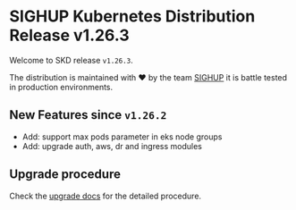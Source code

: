 # SIGHUP Kubernetes Distribution Release v1.26.3

Welcome to SKD release `v1.26.3`.

The distribution is maintained with ❤️ by the team [SIGHUP](https://sighup.io/) it is battle tested in production environments.

## New Features since `v1.26.2`

- Add: support max pods parameter in eks node groups
- Add: upgrade auth, aws, dr and ingress modules

## Upgrade procedure

Check the [upgrade docs](https://github.com/sighupio/furyctl/tree/main/docs/upgrades/kfd/README.md) for the detailed procedure.
